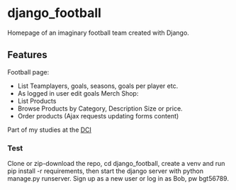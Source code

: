 # django_football
Homepage of an imaginary football team created with Django.

## Features
Football page:
- List Teamplayers, goals, seasons, goals per player etc.
- As logged in user edit goals
Merch Shop:
- List Products
- Browse Products by Category, Description Size or price.
- Order products (Ajax requests updating forms content)

Part of my studies at the [DCI](https://start.digitalcareerinstitute.org/become-a-python-backend-developer)

### Test

Clone or zip-download the repo, cd django_football, create a venv and run pip install -r requirements, then start the django server with python manage.py runserver.
Sign up as a new user or log in as Bob, pw bgt56789.
